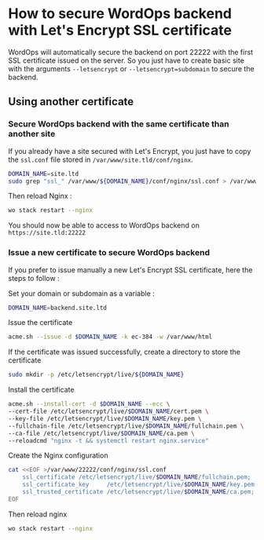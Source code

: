 # How to secure WordOps backend with Let's Encrypt SSL certificate

WordOps will automatically secure the backend on port 22222 with the first SSL certificate issued on the server. So you just have to create basic site with the arguments `--letsencrypt` or `--letsencrypt=subdomain` to secure the backend.

## Using another certificate

### Secure WordOps backend with the same certificate than another site

If you already have a site secured with Let's Encrypt, you just have to copy the `ssl.conf` file stored in `/var/www/site.tld/conf/nginx`.

```bash
DOMAIN_NAME=site.ltd
sudo grep "ssl_" /var/www/${DOMAIN_NAME}/conf/nginx/ssl.conf > /var/www/22222/conf/nginx/ssl.conf
```

Then reload Nginx :

```bash
wo stack restart --nginx
```

You should now be able to access to WordOps backend on `https://site.tld:22222`

### Issue a new certificate to secure WordOps backend

If you prefer to issue manually a new Let's Encrypt SSL certificate, here the steps to follow :

Set your domain or subdomain as a variable :

```bash
DOMAIN_NAME=backend.site.ltd
```

Issue the certificate

```bash
acme.sh --issue -d $DOMAIN_NAME -k ec-384 -w /var/www/html
```

If the certificate was issued successfully, create a directory to store the certificate

```bash
sudo mkdir -p /etc/letsencrypt/live/${DOMAIN_NAME}
```

Install the certificate

```bash
acme.sh --install-cert -d $DOMAIN_NAME --ecc \
--cert-file /etc/letsencrypt/live/$DOMAIN_NAME/cert.pem \
--key-file /etc/letsencrypt/live/$DOMAIN_NAME/key.pem \
--fullchain-file /etc/letsencrypt/live/$DOMAIN_NAME/fullchain.pem \
--ca-file /etc/letsencrypt/live/$DOMAIN_NAME/ca.pem \
--reloadcmd "nginx -t && systemctl restart nginx.service"
```

Create the Nginx configuration

```bash
cat <<EOF >/var/www/22222/conf/nginx/ssl.conf
    ssl_certificate /etc/letsencrypt/live/$DOMAIN_NAME/fullchain.pem;
    ssl_certificate_key     /etc/letsencrypt/live/$DOMAIN_NAME/key.pem;
    ssl_trusted_certificate /etc/letsencrypt/live/$DOMAIN_NAME/ca.pem;
EOF
```

Then reload nginx

```bash
wo stack restart --nginx
```
